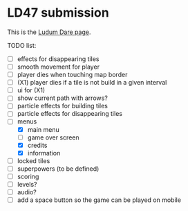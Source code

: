 # LD47 submission

This is the [Ludum Dare page](https://ldjam.com/events/ludum-dare/47/$223139).

TODO list:
 * [ ] effects for disappearing tiles
 * [ ] smooth movement for player
 * [ ] player dies when touching map border
 * [ ] (X1) player dies if a tile is not build in a given interval
 * [ ] ui for (X1)
 * [ ] show current path with arrows?
 * [ ] particle effects for building tiles
 * [ ] particle effects for disappearing tiles
 * [ ] menus
   * [x] main menu
   * [ ] game over screen
   * [x] credits
   * [x] information
 * [ ] locked tiles
 * [ ] superpowers (to be defined)
 * [ ] scoring
 * [ ] levels?
 * [ ] audio?
 * [ ] add a space button so the game can be played on mobile

